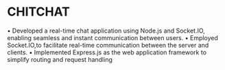 # CHITCHAT

• Developed a real-time chat application using
Node.js and Socket.IO, enabling seamless and
instant communication between users.
• Employed Socket.IO,to facilitate real-time communication between the server and clients.
• Implemented Express.js as the web application
framework to simplify routing and request handling
